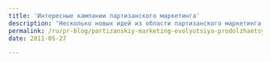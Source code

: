 ```yaml
---
title: 'Интересные кампании партизанского маркетинга'
description: 'Несколько новых идей из области партизанского маркетинга, от Bloguerrilla. Возможно, в этом видео попадутся уже известные кампании, но есть также и новые идеи: например, биллборд у которого отпилена одна нога, а само объявление гласит &quot;этот биллборд еще работает.'
permalink: /ru/pr-blog/partizanskiy-marketing-evolyutsiya-prodolzhaetsya
date: 2011-05-27

---
```


<object width="480" height="390"><param name="movie" value="http://www.youtube.com/v/Zu6Z91lJieE?fs=1&amp;hl=ru_RU&amp;rel=0"></param><param name="allowFullScreen" value="true"></param><param name="allowscriptaccess" value="always"></param><embed src="http://www.youtube.com/v/Zu6Z91lJieE?fs=1&amp;hl=ru_RU&amp;rel=0" type="application/x-shockwave-flash" width="480" height="390" allowscriptaccess="always" allowfullscreen="true"></embed></object>

